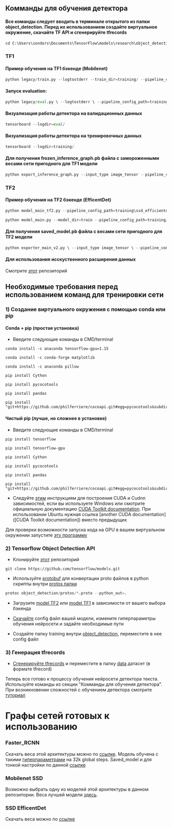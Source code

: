 ## Комманды для обучения детектора

#### Все команды следует вводить в терминале открытого из папки object_detection. Перед их использованием создайте виртуальное окружение, скачайте TF API и сгенерируйте tfrecords

```python
cd C:\Users\sondors\Documents\TensorFlow\models\research\object_detection
```
### TF1

#### Пример обучения на TF1 бэкенде (Mobilenet)

```python
python legacy/train.py --logtostderr --train_dir=training/ --pipeline_config_path=training/ssd_mobilenet_v1_coco.config
```

#### Запуск evaluation:

```python
python legacy/eval.py \ --logtostderr \ --pipeline_config_path=training/ssd_mobilenet_v1_coco.config \ --checkpoint_dir=training/ \ --eval_dir=eval/
```

#### Визуализация работы детектора на валидационных данных

```python
tensorboard --logdir=eval/
```

#### Визуализация работы детектора на тренировочных данных

```python
tensorboard --logdir=training/
```

#### Для получения frozen_inference_graph.pb файла с замороженными весами сети пригодного для TF1 модели

```python
python export_inference_graph.py --input_type image_tensor --pipeline_config_path training/ssd_mobilenet_v1_coco.config --trained_checkpoint_prefix training/model.ckpt-85000 --output_directory ssd_mobilenet_v1_coco\saved_model
```

### TF2

#### Пример обучения на TF2 бэкенде (EfficentDet)

```python
python model_main_tf2.py --pipeline_config_path=training\ssd_efficientdet_d3_896x896.config --model_dir=training --num_train_steps=50000 --sample_1_of_n_eval_examples=1 --alsologtostderr
```
```python
python model_main.py --model_dir=train --pipeline_config_path=training/ssd_efficientdet_d3_896x896.config --alsologtostderr --num_train_steps=80000 --num_eval_steps=1000
```

#### Для получения saved_model.pb файла с весами сети пригодного для TF2 модели

```python
python exporter_main_v2.py \ --input_type image_tensor \ --pipeline_config_path training/ssd_efficientdet_d3_896x896.config \ --trained_checkpoint_dir training \ --output_directory efficientdet_d3_coco17_tpu-32/saved_mode
```

#### Для использования исскуственного расширения данных

Смотрите [этот](https://github.com/tensorflow/models/blob/master/research/object_detection/protos/preprocessor.proto) репозиторий

## Необходимые требования перед использованием команд для тренировки сети

### 1) Создание виртуального окружения с помощью conda или pip

#### Conda + pip (простая установка)

- Введите следующие команды в CMD/terminal

```
conda install -c anaconda tensorflow-gpu=1.15
```
```
conda install -c conda-forge matplotlib
```
```
conda install -c anaconda pillow
```
```
pip install Cython
```
```
pip install pycocotools
```
```
pip install pandas
```
```
pip install "git+https://github.com/philferriere/cocoapi.git#egg=pycocotools&subdirectory=PythonAPI"
```

#### Чистый pip (лучше, но сложнее в установке)

- Введите следующие команды в CMD/terminal

```
pip install tensorflow
```
```
pip install tensorflow-gpu
```
```
pip install Cython
```
```
pip install pycocotools
```
```
pip install pandas
```
```
pip install "git+https://github.com/philferriere/cocoapi.git#egg=pycocotools&subdirectory=PythonAPI"
```
- Следуйте [этим](https://towardsdatascience.com/installing-tensorflow-with-cuda-cudnn-and-gpu-support-on-windows-10-60693e46e781) инструкциям для построения CUDA и Cudnn зависимостей, если вы используете Windows или смотрите официальную документацию [CUDA Toolkit documentation](https://docs.nvidia.com/cuda/cuda-installation-guide-microsoft-windows/index.html). При использовании Ubuntu нужная ссылка [another CUDA documentation]([CUDA Toolkit documentation]) вместо предыдущих

Для проверки возможности запуска кода на GPU в вашем виртуальном окружении запустите [эту программу](https://github.com/IgorSondors/cv-trash/blob/master/TFcheck.py)

### 2) Tensorflow Object Detection API

- Клонируйте [этот](https://github.com/tensorflow/models.git) репозиторий
```
git clone https://github.com/tensorflow/models.git
```

- Используйте [protobuf](https://developers.google.com/protocol-buffers/) для конвертации proto файлов в python скрипты внутри [protos папки](https://github.com/tensorflow/models/tree/master/research/object_detection/protos)
```python
protoc object_detection/protos/*.proto --python_out=.
```
- Загрузите [model TF2](https://github.com/tensorflow/models/blob/master/research/object_detection/g3doc/tf2_detection_zoo.md) или [model TF1](https://github.com/tensorflow/models/blob/master/research/object_detection/g3doc/tf1_detection_zoo.md) в зависимости от вашего выбора бэкенда

- [Скачайте](https://github.com/tensorflow/models/tree/master/research/object_detection/samples/configs) config файл вашей модели, измените гиперпараметры обучения нейросети и задайте необходимые пути

- Создайте папку training внутри [object_detection](https://github.com/tensorflow/models/tree/master/research/object_detection), переместите в нее config файл

### 3) Генерация tfrecords

- [Сгенерируйте tfrecords](https://github.com/IgorSondors/text_detector/tree/IgorSondors-README_RUS/generate_tfrecords) и переместите в папку [data](https://github.com/tensorflow/models/tree/master/research/object_detection/data) датасет (в формате tfrecord)

Теперь все готово к процессу обучения нейросети детектора текста. Используйте команды из секции "Комманды для обучения детектора". При возникновении сложностей с обучением детектора смотрите [туториал](https://becominghuman.ai/tensorflow-object-detection-api-tutorial-training-and-evaluating-custom-object-detector-ed2594afcf73)

# Графы сетей готовых к использованию

### Faster_RCNN

Скачать веса этой архитектуры можно по [ссылке](https://drive.google.com/file/d/1LFpO1DsDm2EHcYFPWQfAikgnHQ3mNPGm/view?usp=sharing). Модель обучена с такими [гиперпараметрами](https://github.com/IgorSondors/text_detector/blob/master/faster_rcnn_resnet101_coco.config) на 32k global steps. Saved_model и для тонкой настройки по данной [ссылке](https://drive.google.com/file/d/1K4k6xtebwUEpAQeSHLPx1m3MynHhQHjZ/view?usp=sharing)

### Mobilenet SSD

Возможно выбрать одну из моделей этой архитектуры в данном репозитории. Веса лучшей модели [здесь](https://github.com/IgorSondors/OCR-for-Russian-documents/blob/master/frozen_inference_graph.pb).

### SSD EfficentDet

Скачать веса можно по [ссылке](https://drive.google.com/drive/folders/13J2zvihwHqyxmsTtWH4QU_9b5r9oxNL5?usp=sharing)
